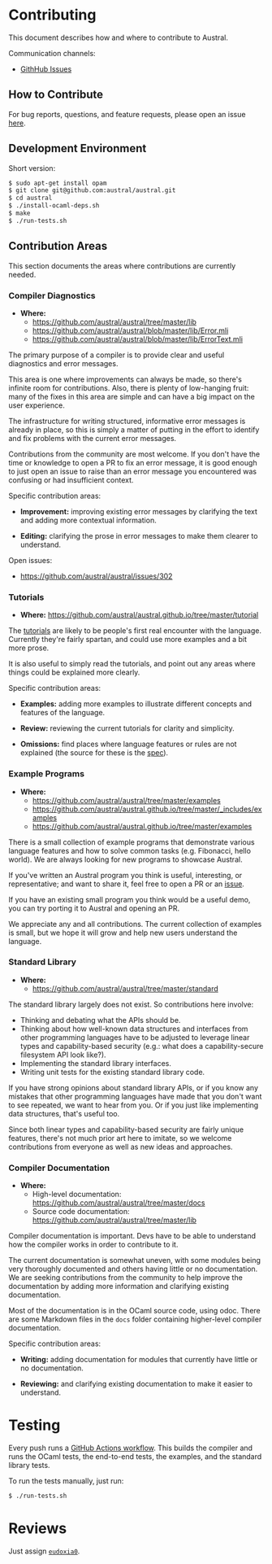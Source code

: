 # Contributing

This document describes how and where to contribute to Austral.

Communication channels:

- [GithHub Issues][issues]

[issues]: https://github.com/austral/austral/issues

## How to Contribute

For bug reports, questions, and feature requests, please open an issue
[here][issues].

## Development Environment

Short version:

```bash
$ sudo apt-get install opam
$ git clone git@github.com:austral/austral.git
$ cd austral
$ ./install-ocaml-deps.sh
$ make
$ ./run-tests.sh
```

## Contribution Areas

This section documents the areas where contributions are currently needed.

### Compiler Diagnostics

- **Where:**
  - https://github.com/austral/austral/tree/master/lib
  - https://github.com/austral/austral/blob/master/lib/Error.mli
  - https://github.com/austral/austral/blob/master/lib/ErrorText.mli

The primary purpose of a compiler is to provide clear and useful diagnostics and
error messages.

This area is one where improvements can always be made, so there's infinite room
for contributions. Also, there is plenty of low-hanging fruit: many of the fixes
in this area are simple and can have a big impact on the user experience.

The infrastructure for writing structured, informative error messages is already
in place, so this is simply a matter of putting in the effort to identify and
fix problems with the current error messages.

Contributions from the community are most welcome. If you don't have the time or
knowledge to open a PR to fix an error message, it is good enough to just open
an issue to raise than an error message you encountered was confusing or had
insufficient context.

Specific contribution areas:

- **Improvement:** improving existing error messages by clarifying the text and
  adding more contextual information.

- **Editing:** clarifying the prose in error messages to make them clearer to
  understand.

Open issues:

- https://github.com/austral/austral/issues/302

### Tutorials

- **Where:** https://github.com/austral/austral.github.io/tree/master/tutorial

The [tutorials][tut] are likely to be people's first real encounter with the
language. Currently they're fairly spartan, and could use more examples and a
bit more prose.

It is also useful to simply read the tutorials, and point out any areas where
things could be explained more clearly.

Specific contribution areas:

- **Examples:** adding more examples to illustrate different concepts and
  features of the language.

- **Review:** reviewing the current tutorials for clarity and simplicity.

- **Omissions:** find places where language features or rules are not explained
  (the source for these is the [spec][spec]).

[tut]: https://austral-lang.org/tutorial/
[spec]: https://austral-lang.org/spec/

### Example Programs

- **Where:**
  - https://github.com/austral/austral/tree/master/examples
  - https://github.com/austral/austral.github.io/tree/master/_includes/examples
  - https://github.com/austral/austral.github.io/tree/master/examples

There is a small collection of example programs that demonstrate various
language features and how to solve common tasks (e.g. Fibonacci, hello
world). We are always looking for new programs to showcase Austral.

If you've written an Austral program you think is useful, interesting, or
representative; and want to share it, feel free to open a PR or an
[issue][issues].

If you have an existing small program you think would be a useful demo, you can
try porting it to Austral and opening an PR.

We appreciate any and all contributions. The current collection of examples is
small, but we hope it will grow and help new users understand the language.

### Standard Library

- **Where:**
  - https://github.com/austral/austral/tree/master/standard

The standard library largely does not exist. So contributions here involve:

- Thinking and debating what the APIs should be.
- Thinking about how well-known data structures and interfaces from other
  programming languages have to be adjusted to leverage linear types and
  capability-based security (e.g.: what does a capability-secure filesystem API
  look like?).
- Implementing the standard library interfaces.
- Writing unit tests for the existing standard library code.

If you have strong opinions about standard library APIs, or if you know any
mistakes that other programming languages have made that you don't want to see
repeated, we want to hear from you. Or if you just like implementing data
structures, that's useful too.

Since both linear types and capability-based security are fairly unique
features, there's not much prior art here to imitate, so we welcome
contributions from everyone as well as new ideas and approaches.


### Compiler Documentation

- **Where:**
  - High-level documentation: https://github.com/austral/austral/tree/master/docs
  - Source code documentation: https://github.com/austral/austral/tree/master/lib

Compiler documentation is important. Devs have to be able to understand how the
compiler works in order to contribute to it.

The current documentation is somewhat uneven, with some modules being very
thoroughly documented and others having little or no documentation. We are
seeking contributions from the community to help improve the documentation by
adding more information and clarifying existing documentation.

Most of the documentation is in the OCaml source code, using odoc. There are
some Markdown files in the `docs` folder containing higher-level compiler
documentation.

Specific contribution areas:

- **Writing:** adding documentation for modules that currently have little or no
  documentation.

- **Reviewing:** and clarifying existing documentation to make it easier to
  understand.

# Testing

Every push runs a [GitHub Actions workflow][ci]. This builds the compiler and
runs the OCaml tests, the end-to-end tests, the examples, and the standard
library tests.

To run the tests manually, just run:

```bash
$ ./run-tests.sh
```

[ci]: https://github.com/austral/austral/blob/master/.github/workflows/build-and-test.yml

# Reviews

Just assign [`eudoxia0`][eudoxia].

[eudoxia]: https://github.com/eudoxia0/
